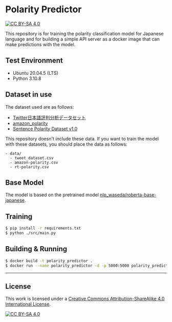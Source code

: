 # Polarity Predictor
[![CC BY-SA 4.0][cc-by-sa-shield]][cc-by-sa]

This repository is for training the polarity classification model for Japanese language and for building a simple API server as a docker image that can make predictions with the model.

## Test Environment
- Ubuntu 20.04.5 (LTS)
- Python 3.10.8

## Dataset in use
The dataset used are as follows:

- [Twitter日本語評判分析データセット](https://www.db.info.gifu-u.ac.jp/sentiment_analysis/)
- [amazon_polarity](https://huggingface.co/datasets/amazon_polarity)
- [Sentence Polarity Dataset v1.0](https://www.kaggle.com/datasets/nltkdata/sentence-polarity)

This repository doesn't include these data.
If you want to train the model with these datasets, you should place the data as follows:

```
- data/
  - tweet_dataset.csv
  - amazon-polarity.csv
  - rt-polarity.csv
```

## Base Model
The model is based on the pretrained model [nlp_waseda/roberta-base-japanese](https://huggingface.co/nlp-waseda/roberta-base-japanese).

## Training
```sh
$ pip install -r requirements.txt
$ python ./src/main.py
```

## Building & Running
```sh
$ docker build -t polarity_predictor .
$ docker run --name polarity_predictor -d -p 5000:5000 polarity_predictor
```

---
## License
This work is licensed under a
[Creative Commons Attribution-ShareAlike 4.0 International License][cc-by-sa].

[![CC BY-SA 4.0][cc-by-sa-image]][cc-by-sa]

[cc-by-sa]: http://creativecommons.org/licenses/by-sa/4.0/
[cc-by-sa-image]: https://licensebuttons.net/l/by-sa/4.0/88x31.png
[cc-by-sa-shield]: https://img.shields.io/badge/License-CC%20BY--SA%204.0-lightgrey.svg